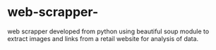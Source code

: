 # web-scrapper-
web scrapper developed from python using  beautiful soup module to extract images and links from a retail website for analysis of data.
